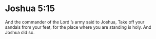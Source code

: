 # Joshua 5:15

And the commander of the Lord ’s army said to Joshua, Take off your sandals from your feet, for the place where you are standing is holy. And Joshua did so.
